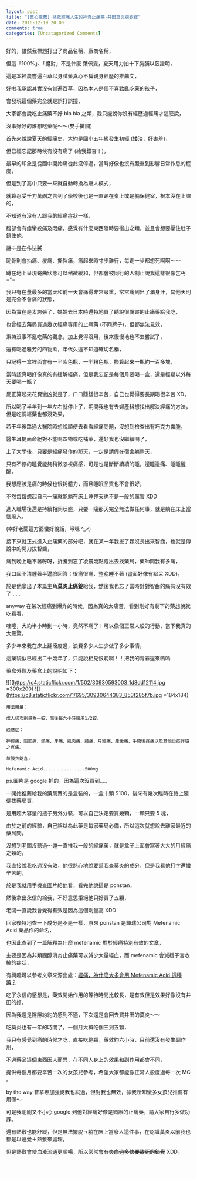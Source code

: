 ```yaml
---
layout: post
title: "[真心推薦] 拯救經痛人生的神奇止痛藥-井田莫炎膜衣錠"
date: 2016-12-19 20:00
comments: true
categories: [Uncatagorized Comments]
---
```


好的，雖然我標題打出了商品名稱、廠商名稱，

但這「100%」、「絕對」不是什麼 ~~葉佩雯~~，夏天用力拍十下胸脯以茲證明，

這是本神農嘗遍百草以身試藥真心不騙親身經歷的推薦文，

好啦我承認其實沒有嘗遍百草，因為本人是個不喜歡亂吃藥的孩子，

會發現這個藥完全就是誤打誤撞，

大家都會說吃止痛藥不好 bla bla 之類，我只能說你沒有經歷過經痛才這麼說，

沒事好好的誰想吃藥呢～～(雙手攤開)

首先來說說夏天的經痛史，大約是國小五年級發生初經 (矮油，好害羞)，

但已經忘記那時候有沒有痛了 (給我銀杏！)，

最早的印象是從國中開始痛從此沒停過，當時好像也沒有嚴重到影響日常作息的程度，

但是到了高中只要一來就自動轉換為廢人模式，

就算忍受千刀萬剮之苦到了學校後也是一直趴在桌上或是躺保健室，根本沒在上課的，

不知道有沒有人跟我的經痛症狀一樣，

腹部會有痙攣絞痛及悶痛，感覺有什麼東西隨時要衝出之類，並且會想要壓住肚子鎮住他，

~~謎：是在作法膩~~

恥骨則會抽痛、痠痛、撕裂痛，痛起來時寸步難行，每走一步都想死啊啊～～

蹲在地上呈現蜷曲狀態可以稍微緩和，但都會被同行的人制止說我這樣很像乞丐 ="=

我只有在量最多的當天和前一天會痛得非常嚴重，常常痛到出了滿身汗，其他天則是完全不會痛的狀態，

因為實在是太誇張了，媽媽去日本時還特地買了聽說很厲害的止痛藥給我吃，

也曾經去藥局買過幾次經痛專用的止痛藥 (不同牌子)，但都無法見效，

秉持沒事不亂吃藥的觀念，加上覺得沒用，後來慢慢地也不去嘗試了，

還有喝過雅芳的四物飲，年代久遠不知道確切名稱，

只記得一盒裡面會有一半紫色瓶，一半粉色瓶，換算起來一瓶約一百多塊，

當時認真喝好像真的有緩解經痛，但是我忘記是每個月要喝一盒，還是經期以外每天要喝一瓶？

反正算起來花費蠻凶就是了，ㄇㄇ賺錢很辛苦，自己也覺得要長期喝很辛苦 XD，

所以喝了半年到一年左右就停止了，期間我也有去婦產科想找出解決經痛的方法，但是吃調經藥也都沒效果，

若干年後路過大醫院時想說順便去看看經痛問題，沒想到檢查出有巧克力囊腫，

醫生耳提面命絕對不能喝四物或吃補藥，還好我也沒繼續喝了，

上了大學後，只要是經痛發作的那天，一定是請假在宿舍躺整天，

只有不停的睡覺能夠稍微忽視痛感，可是也是斷斷續續的睡，邊睡邊痛、睡睡醒醒，

我想應該是痛的時候也很耗體力，而且睡眠品質也不會很好，

不然每每想起自己一痛就能躺在床上睡整天也不是一般的厲害 XDD

進入職場後還是持續相同狀態，只要一痛那天完全無法做任何事，就是躺在床上當個廢人，

(幸好老闆這方面蠻好說話，啾咪 ^_<)

接下來就正式進入止痛藥的部分吧，就在某一年我拔了顆沒長出來智齒，也就是傳說中的開刀拔智齒，

痛到晚上睡不著呀呀，折騰到忘了凌晨幾點跑出去找藥局，藥師問我有多痛，

我口齒不清腫著半邊臉回答：很痛很痛、整晚睡不著 (畫面好像有點呆 XDD)，

於是他拿出了本篇主角**莫炎止痛錠**給我，然後我也忘了當時針對智齒的痛有沒有效了......

anyway 在某次經痛到爆炸的時候，因為真的太痛苦，看到剛好有剩下的藥想說就吃看看，

哇噻，大約半小時到一小時，竟然不痛了！可以像個正常人般的行動，當下我真的太震驚，

多少年來我在床上翻滾度過，浪費多少人生少做了多少事情，

這藥貌似已經出二十幾年了，只能說相見恨晚啊！！把我的青春還來嗚嗚

藥盒外觀及藥盒上的說明如下： 

![](https://c4.staticflickr.com/1/502/30930593003_1d8dd12114.jpg =300x200)
![](https://c8.staticflickr.com/1/695/30930644383_853f285f7b.jpg =184x184)

	用法用量：

	成人初次劑量為一錠，而後每六小時服用1/2錠。

	適應症：

	神經痛、關節痛、頭痛、牙痛、肌肉痛、腰痛、月經痛、產後痛、手術後疼痛以及其他炎症伴隨之疼痛。

	每膜衣錠含:
	
	Mefenamic Acid................500mg

ps.圖片是 google 抓的，因為這次沒買到.....

一開始推薦給我的藥局賣的是盒裝的，一盒十顆 $100，後來有幾次臨時在路上隨便找藥局買，

是用超大容量的瓶子另外分裝，可以自己決定要買幾顆，一顆只要 5 塊，

由於之前的經驗，自己誤以為此藥是每家藥局必備，所以這次就想說去離家最近的藥局問，

沒想到老闆沒聽過～還一直推我一般的經痛藥，就是盒子上面會寫著大大的月經痛之類的，

我直接說我吃過沒有效，他很熱心地說要幫我查莫炎的成分，但是我看他打字還蠻辛苦的，

於是我就用手機查圖片給他看，看完他說這是 ponstan，

然後拿出永信的給我，不好意思拒絕他只好買了五顆，

老闆一直說我會覺得有效是因為這個劑量高 XDD

回家後特地查一下成分是不是一樣，原來 ponstan 是輝瑞公司對 Mefenamic Acid 藥品作的命名，

也因此查到了一篇解釋為什麼 mefenamic 對於經痛特別有效的文章，

主要是因為非類固醇消炎止痛藥可以減少大量經血，而 mefenamic 會減緩子宮收縮的症狀，

有興趣可以參考文章來源出處：[經痛，為什麼大多會用 Mefenamic Acid 這種藥？](http://menjap.com/2016/08/%E7%B6%93%E7%97%9B%EF%BC%8C%E7%82%BA%E4%BB%80%E9%BA%BC%E5%A4%A7%E5%A4%9A%E6%9C%83%E7%94%A8-mefenamic-acid-%E9%80%99%E7%A8%AE%E8%97%A5%EF%BC%9F/)

吃了永信的感想是，藥效開始作用的等待時間比較長，是有效但是效果好像沒有井田的好，

因為我還是隱隱約約的感到不適，下次還是會回去買井田的莫炎～～

吃莫炎也有一年的時間了，一個月大概吃個三到五顆，

我只有感覺到痛的時候才吃，直接吃整顆，藥效約六小時，目前還沒有發生副作用，

不過藥品這個東西因人而異，在不同人身上的效果和副作用都會不同，

提供每個月都要辛苦一次的女孩兒參考，希望大家都能像正常人般度過每一次 MC 。

by the way 普拿疼加強錠我也試過，但對我也無效，據我所知蠻多女孩兒推薦有用喔～

可是我剛剛又不小心 google 到他對經痛好像是錯誤的止痛藥，請大家自行多做功課。

還有熱敷也能舒緩，但是無法擺脫->躺在床上當廢人這件事，在認識莫炎以前我也都是以睡覺＋熱敷來處理，

但是熱敷會使血液流通更順暢，所以常常會有~~失血過多快要致死的錯覺~~ XDD。

<font color="#fcfcfc">痛經、生理期、生理痛、大姨媽、Dysmenorrhea、cramps、painkillers、period、MC、aunt flow</font>



